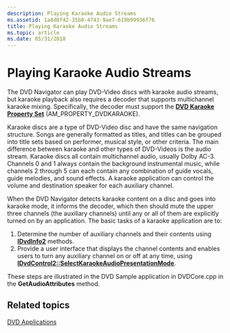 ```yaml
---
description: Playing Karaoke Audio Streams
ms.assetid: 1a8d0f42-35b8-4743-9ae7-619b99936f76
title: Playing Karaoke Audio Streams
ms.topic: article
ms.date: 05/31/2018
---
```


# Playing Karaoke Audio Streams

The DVD Navigator can play DVD-Video discs with karaoke audio streams, but karaoke playback also requires a decoder that supports multichannel karaoke mixing. Specifically, the decoder must support the [**DVD Karaoke Property Set**](dvd-karaoke-property-set.md) (AM\_PROPERTY\_DVDKARAOKE).

Karaoke discs are a type of DVD-Video disc and have the same navigation structure. Songs are generally formatted as titles, and titles can be grouped into title sets based on performer, musical style, or other criteria. The main difference between karaoke and other types of DVD-Videos is the audio stream. Karaoke discs all contain multichannel audio, usually Dolby AC-3. Channels 0 and 1 always contain the background instrumental music, while channels 2 through 5 can each contain any combination of guide vocals, guide melodies, and sound effects. A karaoke application can control the volume and destination speaker for each auxiliary channel.

When the DVD Navigator detects karaoke content on a disc and goes into karaoke mode, it informs the decoder, which then should mute the upper three channels (the auxiliary channels) until any or all of them are explicitly turned on by an application. The basic tasks of a karaoke application are to:

1.  Determine the number of auxiliary channels and their contents using [**IDvdInfo2**](/windows/desktop/api/Strmif/nn-strmif-idvdinfo2) methods.
2.  Provide a user interface that displays the channel contents and enables users to turn any auxiliary channel on or off at any time, using [**IDvdControl2::SelectKaraokeAudioPresentationMode**](/windows/desktop/api/Strmif/nf-strmif-idvdcontrol2-selectkaraokeaudiopresentationmode).

These steps are illustrated in the DVD Sample application in DVDCore.cpp in the **GetAudioAttributes** method.

## Related topics

<dl> <dt>

[DVD Applications](dvd-applications.md)
</dt> </dl>

 

 



